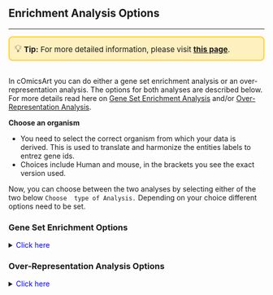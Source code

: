 ## Enrichment Analysis Options

***
<div style="border: 2px solid #ffcf30; background-color: #fff0bf; padding: 10px; border-radius: 8px; font-size: 15px;">
<span style="font-size: 20px;">💡</span>  <strong>Tip:</strong> For more detailed information, please visit 
<a href="https://icb-dcm.github.io/cOmicsArt/interface-details/09-enrichment-analysis.html" target="_blank" style="font-weight: bold;">this page</a>.
</div>
<br>

In cOmicsArt you can do either a gene set enrichment analysis or an over-representation analysis. The options for both analyses are described below.
For more details read here on
[Gene Set Enrichment Analysis](https://www.pnas.org/doi/abs/10.1073/pnas.0506580102) 
and/or [Over-Representation Analysis](https://doi.org/10.1093/bioinformatics/bth456).

**Choose an organism**
- You need to select the correct organism from which your data is derived. This is used to translate and harmonize the entities labels to entrez gene ids.
- Choices include Human and mouse, in the brackets you see the exact version used. 

Now, you can choose between the two analyses by selecting either of the two below `Choose 
type of Analysis.` Depending on your choice different options need to be set.


<h3>Gene Set Enrichment Options</h3> 
<details>
<summary><span style="color:blue">Click here</span></summary>
<br>

**1. Choose Metric for Gene Sorting:**
   - The GSEA takes a ranked list as input. The ranking can be done on different metrics. Which metric to use varies on the context
   - The possible options are "Log Fold change", "absolute LogFold change" and "t-statistic value"
    - Log Fold change: The log2 fold change of the gene expression between the two groups specified further below. Note, taht no arbitrary cutoff  based on significance level is applied.
    - Absolute LogFold change: The absolute value of the log2 fold change of the gene expression between the two groups specified further below. Note, that no arbitrary cutoff  based on significance level is applied.
    - t-statistic value: The t-statistic value of the gene expression between the two groups specified further below. Note, that here no effect size is taken into account. Still, a positive t-statistic value indicates that the gene is upregulated in the treatment group, while a negative value indicates that the gene is downregulated in the treatment group.

**2. Choose type for LFC_based ordering:**
   - Here, you select the annotation type (options are the names of the columns within your supplied sample annotation). 
   - This selection will be used to determine the options for **treatment group** and the **reference group** for the log2 fold change calculation.
   - Note, you need at least 2 samples per group to calculate the log2 fold change.

**3. Choose Gene Sets for Enrichment:**
   - Select the gene sets for which enrichment analysis will be performed.
   - Choices include various gene set collections like KEGG, GO, Hallmarks, etc.
   - See the help icon next to the dropdown menu for more details on the sets.
   - Multiple selections allowed.

**4. Test Correction Method:**
   - Choose the test correction method for the enrichment analysis. 
   - Choices include "None," "Bonferroni," "Benjamini-Hochberg," "Benjamini Yekutieli," "Holm," "Hommel," "Hochberg," and "FDR."

</details>

<h3>Over-Representation Analysis Options</h3>
<details>
<summary><span style="color:blue">Click here</span></summary>
<br>

**1. Choose Gene Sets for Enrichment:**
   - Select the gene sets for which enrichment analysis will be performed.
   - Choices include various gene set collections like KEGG, GO, Hallmarks, etc.
   - See the help icon next to the dropdown menu for more details on the sets.
   - Multiple selections allowed.

**2. Choose a gene set to hand over to enrich:**
 - ORA takes a gene set of interest into account, which needs to be specified here.
 - Options:
   - ProvidedGeneSet: Upload a custom gene set file for over-representation analysis 
     in the file upload below. This should be a .csv file with a single column of gene ids.
   - HeatmapGenes: Use the genes from the heatmap for over-representation analysis. Note, that
   for this option it is necassary to press respective button with the Heatmap tab!

**3. Upload Gene Set for Over-Representation Analysis:**
   - Upload a custom gene set file for over-representation analysis.
   - File upload input labeled "Select a file (.csv, 1 column, ENSEMBL, e.g., ENSMUSG....)"
   - Visible when "ProvidedGeneSet" is selected.

**4. Select an Universe for Enrichment:**
   - Choose the universe for over-representation analysis. As ORA check if you set of interest is enriched vs what you expect you need to specify the 'normal' situation, called the universe.
   - Options:
     - default: The default universe is all genes in the organism selected (clusterProfiler's default) - Not recommended if you performed e.g. an omic experiment hence actually profiling the universe of genes.
     - after_pre_process: The universe is all genes that are present in the data after pre-processing.
     - before_pre_process: The universe is all genes that are present in the data before pre-processing.
   - Single selection only.

**5. Test Correction Method:**
   - Choose the test correction method for the enrichment analysis. 
   - Choices include "None," "Bonferroni," "Benjamini-Hochberg," "Benjamini Yekutieli," "Holm," "Hommel," "Hochberg," and "FDR."

   
</details>



